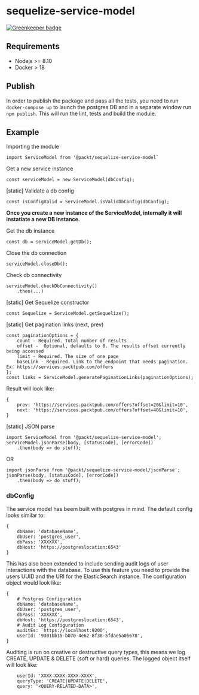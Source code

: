 # sequelize-service-model

[![Greenkeeper badge](https://badges.greenkeeper.io/PacktDev/sequelize-service-model.svg)](https://greenkeeper.io/)

## Requirements

* Nodejs >= 8.10
* Docker > 18

## Publish

In order to publish the package and pass all the tests, you need to run `docker-compose up` to launch the postgres DB and in a separate window run `npm publish`. This will run the lint, tests and build the module.

## Example

Importing the module
```
import ServiceModel from '@packt/sequelize-service-model`
```

Get a new service instance
```
const serviceModel = new ServiceModel(dbConfig);
```

[static] Validate a db config
```
const isConfigValid = ServiceModel.isValidDbConfig(dbConfig);
```


**Once you create a new instance of the ServiceModel, internally it will instatiate a new DB instance.**

Get the db instance
```
const db = serviceModel.getDb();
```

Close the db connection
```
serviceModel.closeDb();
```

Check db connectivity
```
serviceModel.checkDbConnectivity()
    .then(...)
```

[static] Get Sequelize constructor
```
const Sequelize = ServiceModel.getSequelize();
```

[static] Get pagination links (next, prev)
```
const paginationOptions = {
    count - Required. Total number of results
    offset -  Optional, defaults to 0. The results offset currently being accessed
    limit - Required. The size of one page
    baseLink - Required. Link to the endpoint that needs pagination. Ex: https://services.packtpub.com/offers
};
const links = ServiceModel.generatePaginationLinks(paginationOptions);
```

Result will look like:
```
{
    prev: 'https://services.packtpub.com/offers?offset=20&limit=10',
    next: 'https://services.packtpub.com/offers?offset=40&limit=10',
}
```

[static] JSON parse
```
import ServiceModel from '@packt/sequelize-service-model';
ServiceModel.jsonParse(body, [statusCode], [errorCode])
    .then(body => do stuff);
```

OR

```
import jsonParse from '@packt/sequelize-service-model/jsonParse';
jsonParse(body, [statusCode], [errorCode])
    .then(body => do stuff);
```

### dbConfig

The service model has beem built with postgres in mind. The default config looks similar to:
```
{
    dbName: 'databaseName',
    dbUser: 'postgres_user',
    dbPass: 'XXXXXX',
    dbHost: 'https://postgreslocation:6543'
}
```

This has also been extended to include sending audit logs of user interactions with the database. To use this feature you need to provide the users UUID and the URI for the ElasticSearch instance. The configuration object would look like:
```
{
    # Postgres Configuration
    dbName: 'databaseName',
    dbUser: 'postgres_user',
    dbPass: 'XXXXXX',
    dbHost: 'https://postgreslocation:6543',
    # Audit Log Configuration
    auditEs: `https://localhost:9200',
    userId: '9301bb15-b070-4e62-8f38-5fdae5a05678',
}
```

Auditing is run on creative or destructive query types, this means we log CREATE, UPDATE & DELETE (soft or hard) queries. The logged object itself will look like:
```
    userId: 'XXXX-XXXX-XXXX-XXXX',
    queryType: 'CREATE|UPDATE|DELETE',
    query: '<QUERY-RELATED-DATA>',
```
